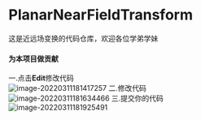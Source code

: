 # PlanarNearFieldTransform
这是近远场变换的代码仓库，欢迎各位学弟学妹  
#### 为本项目做贡献
一.点击**Edit**修改代码   
![image-20220311181417257](https://user-images.githubusercontent.com/61956659/157849089-564a11ab-3109-4eb4-8dfe-4860e8436e91.png)
二.修改代码   
![image-20220311181634466](https://user-images.githubusercontent.com/61956659/157849192-aeb54d48-6cd1-4029-9e8b-f2f83cbd0600.png)
三.提交你的代码   
![image-20220311181925491](https://user-images.githubusercontent.com/61956659/157849239-d249f9ee-5cf9-4256-9e1f-2afbb27f1d6f.png)
